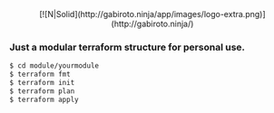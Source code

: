 <div align="center">
[![N|Solid](http://gabiroto.ninja/app/images/logo-extra.png)](http://gabiroto.ninja/)
</div>

### Just a modular terraform structure for personal use.
```sh
$ cd module/yourmodule
$ terraform fmt
$ terraform init
$ terraform plan
$ terraform apply
```

